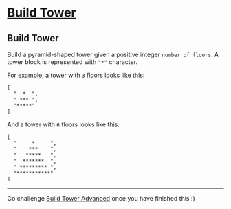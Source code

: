 # [Build Tower](https://www.codewars.com/kata/576757b1df89ecf5bd00073b)

Build Tower
---

Build a pyramid-shaped tower given a positive integer `number of floors`. A tower block is represented with `"*"` character.

For example, a tower with `3` floors looks like this:

```
[
  "  *  ",
  " *** ", 
  "*****"
]
```

And a tower with `6` floors looks like this:

```
[
  "     *     ", 
  "    ***    ", 
  "   *****   ", 
  "  *******  ", 
  " ********* ", 
  "***********"
]
```

___

Go challenge [Build Tower Advanced](https://www.codewars.com/kata/57675f3dedc6f728ee000256) once you have finished this :)
